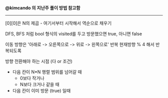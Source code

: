 **@kimcando 의 지난주 풀이 방법 참고함**

***
[0][0]은 N의 제곱 - 여기서부터 시작해서 역순으로 채우기

DFS, BFS 처럼 bool 형식의 visited를 두고 방문했으면 true, 아니면 false 

이동 방향은 '아래로 -> 오른쪽으로 -> 위로 -> 왼쪽으로' 반복
    현재방향 % 4 해서 반복되도록

방향 전환해야 하는 시점 (다 or 조건)
* 다음 칸이 N*N 행렬 범위를 넘어갈 때
    - 0보다 작거나 
    - N보다 크거나 같을 때
* 다음 칸이 이미 방문 (true) 일때
